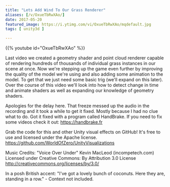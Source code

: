 ```yaml
---
title: "Lets Add Wind To Our Grass Renderer"
aliases: [/v/OxueTbRwXAo/]
date: 2017-05-20
featured_image: https://i.ytimg.com/vi/OxueTbRwXAo/mqdefault.jpg
tags: [ unity3d ]

---
```


{{% youtube id="OxueTbRwXAo" %}}

Last video we created a geometry shader and point cloud renderer capable of rendering hundreds of thousands of individual grass instances in our scene at once. Now we're stepping up the game even further by improving the quality of the model we're using and also adding some animation to the model. To get that we just need some basic trig (we'll expand on this later). Over the course of this video we'll look into how to detect change in time and animate shaders as well as expanding our knowledge of geometry shaders.

Apologies for the delay here. That freeze messed up the audio in the recording and it took a while to get it fixed. Mostly because I had no clue what to do. Got it fixed with a program called HandBrake. If you need to fix some videos check it out: https://handbrake.fr

Grab the code for this and other Unity visual effects on GitHub! It's free to use and licensed under the Apache license. https://github.com/WorldOfZero/UnityVisualizations

Music Credits:
"Voice Over Under" Kevin MacLeod (incompetech.com)
Licensed under Creative Commons: By Attribution 3.0 License
http://creativecommons.org/licenses/by/3.0/


In a posh British accent: "I've got a lovely bunch of coconuts. Here they are, standing in a row." - Context not included.
